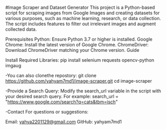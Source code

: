 #Image Scraper and Dataset Generator
This project is a Python-based script for scraping images from Google Images and creating datasets for various purposes, such as machine learning, research, or data collection. The script includes features to filter out irrelevant images and augment collected data.

Prerequisites
Python: Ensure Python 3.7 or higher is installed.
Google Chrome: Install the latest version of Google Chrome.
ChromeDriver: Download ChromeDriver matching your Chrome version. Guide

Install Required Libraries:
pip install selenium requests opencv-python imgaug

-You can also clonethe repostory:
git clone https://github.com/yahyam7md1/image-scraper.git
cd image-scraper

-Provide a Search Query: Modify the search_url variable in the script with your desired search query. For example:
search_url = "https://www.google.com/search?q=cats&tbm=isch"

-Contact
For questions or suggestions:

Email: yahya2201129@gmail.com
GitHub: yahyam7md1


